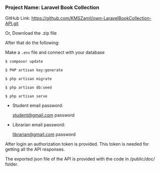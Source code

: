 ### Project Name: Laravel Book Collection

GitHub Link: https://github.com/KMSZamil/own-LaravelBookCollection-API.git

Or, Download the .zip file

After that do the following:

Make a `.env` file and connect with your database

`$ composer update`

`$ PHP artisan key:generate`

`$ php artisan migrate`

`$ php artisan db:seed`

`$ php artisan serve`

- Student email password:

    student@gmail.com
    password

- Librarian email password:

    librarian@gmail.com
    password

After login an authorization token is provided. This token is needed for getting all the API responses.

The exported json file of the API is provided with the code in /public/doc/ folder.
